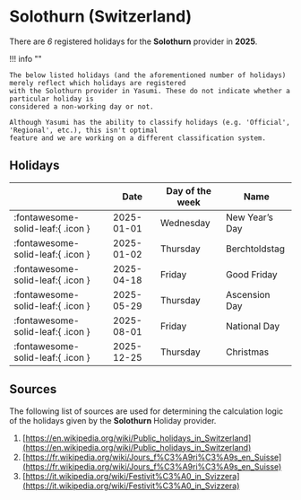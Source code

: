 # Solothurn (Switzerland)

There are _6_ registered holidays for the **Solothurn** provider in **2025**.

!!! info ""

    The below listed holidays (and the aforementioned number of holidays) merely reflect which holidays are registered
    with the Solothurn provider in Yasumi. These do not indicate whether a particular holiday is
    considered a non-working day or not.

    Although Yasumi has the ability to classify holidays (e.g. 'Official', 'Regional', etc.), this isn't optimal
    feature and we are working on a different classification system.

## Holidays

|     | Date | Day of the week | Name |
| --- | ---- | --------------- | ---- |
| :fontawesome-solid-leaf:{ .icon } | 2025-01-01 | Wednesday | New Year’s Day |
| :fontawesome-solid-leaf:{ .icon } | 2025-01-02 | Thursday | Berchtoldstag |
| :fontawesome-solid-leaf:{ .icon } | 2025-04-18 | Friday | Good Friday |
| :fontawesome-solid-leaf:{ .icon } | 2025-05-29 | Thursday | Ascension Day |
| :fontawesome-solid-leaf:{ .icon } | 2025-08-01 | Friday | National Day |
| :fontawesome-solid-leaf:{ .icon } | 2025-12-25 | Thursday | Christmas |

## Sources

The following list of sources are used for determining the calculation logic of
the holidays given by the **Solothurn** Holiday provider.

1. [https://en.wikipedia.org/wiki/Public_holidays_in_Switzerland](https://en.wikipedia.org/wiki/Public_holidays_in_Switzerland)
1. [https://fr.wikipedia.org/wiki/Jours_f%C3%A9ri%C3%A9s_en_Suisse](https://fr.wikipedia.org/wiki/Jours_f%C3%A9ri%C3%A9s_en_Suisse)
1. [https://it.wikipedia.org/wiki/Festivit%C3%A0_in_Svizzera](https://it.wikipedia.org/wiki/Festivit%C3%A0_in_Svizzera)
